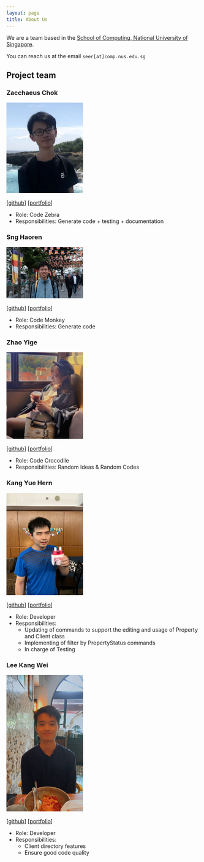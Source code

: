 ```yaml
---
layout: page
title: About Us
---
```


We are a team based in the [School of Computing, National University of Singapore](http://www.comp.nus.edu.sg).

You can reach us at the email `seer[at]comp.nus.edu.sg`

## Project team

### Zacchaeus Chok

<img src="images/zacchaeuschok.png" width="200px">

[[github](https://github.com/zacchaeuschok)]
[[portfolio](team/zacchaeuschok.md)]

* Role: Code Zebra
* Responsibilities: Generate code + testing + documentation

### Sng Haoren

<img src="images/misterpuffin.png" width="200px">

[[github](http://github.com/misterpuffin)]
[[portfolio](team/misterpuffin.md)]

* Role: Code Monkey
* Responsibilities: Generate code

### Zhao Yige

<img src="images/frrramses.png" width="200px">

[[github](http://github.com/frrramses)] [[portfolio](team/frrramses.md)]

* Role: Code Crocodile
* Responsibilities: Random Ideas & Random Codes

### Kang Yue Hern

<img src="images/yuehernkang.png" width="200px">

[[github](http://github.com/yuehernkang)]
[[portfolio](team/yuehernkang.md)]

* Role: Developer
* Responsibilities: 
  * Updating of commands to support the editing and usage of Property and Client class
  * Implementing of filter by PropertyStatus commands
  * In charge of Testing

### Lee Kang Wei

<img src="images/lkwlkww.png" width="200px">

[[github](http://github.com/lkwlkww)]
[[portfolio](team/lkwlkww.md)]

* Role: Developer
* Responsibilities:
    * Client directory features
    * Ensure good code quality
